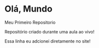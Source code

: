 # Olá, Mundo
 Meu Primeiro Repositorio

 Repositório criado durante uma aula ao vivo!
 
 Essa linha eu adcionei diretamente no site!
